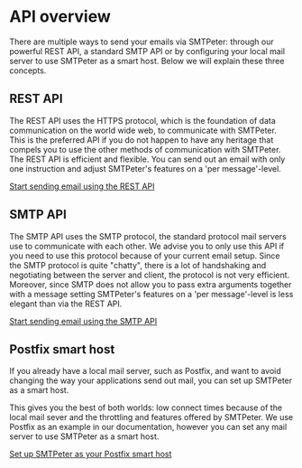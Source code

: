 # API overview

There are multiple ways to send your emails via SMTPeter: through our powerful 
REST API, a standard SMTP API or by configuring your local mail server 
to use SMTPeter as a smart host. Below we will explain these three concepts. 


## REST API

The REST API uses the HTTPS protocol, which is the foundation of data 
communication on the world wide web, to communicate with SMTPeter.
 This is the preferred API if you do not happen to have any heritage that
compels you to use the other methods of communication with SMTPeter. The
REST API is efficient and flexible. You can send out an email with only
one instruction and adjust SMTPeter's features on a 'per message'-level.

[Start sending email using the REST API](copernica-docs:SMTPeter/rest-api)


## SMTP API

The SMTP API uses the SMTP protocol, the standard protocol mail servers use to 
communicate with each other. We advise you to only use this API if you need
to use this protocol because of your current email setup. Since the SMTP
protocol is quite "chatty", there is a lot of handshaking and negotiating
between the server and client, the protocol is not very efficient. Moreover,
since SMTP does not allow you to pass extra arguments together with a message
setting SMTPeter's features on a 'per message'-level is less elegant than
via the REST API.

[Start sending email using the SMTP API](copernica-docs:SMTPeter/smtp-api)


## Postfix smart host

If you already have a local mail server, such as Postfix, and want to avoid changing 
the way your applications send out mail, you can set up SMTPeter as a smart host. 

This gives you the best of both worlds: low connect times because of the local mail 
sever and the throttling and features offered by SMTPeter. We use Postfix as an 
example in our documentation, however you can set any mail server to use SMTPeter as 
a smart host.  

[Set up SMTPeter as your Postfix smart host](copernica-docs:SMTPeter/smart-host)
